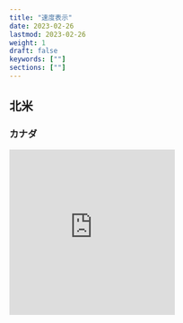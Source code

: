 ```yaml
---
title: "速度表示"
date: 2023-02-26
lastmod: 2023-02-26
weight: 1
draft: false
keywords: [""]
sections: [""]
---
```


## 北米
### カナダ
<div class="googlemap-if">
<iframe src="https://www.google.com/maps/embed?pb=!4v1677903141123!6m8!1m7!1spPt84cTXVXJRgjy2T78Pyw!2m2!1d45.41403472393965!2d-75.6871385829125!3f150.02390528753833!4f-0.22091537579363774!5f3.325193203789971" width="295" height="295" style="border:0;" allowfullscreen="" loading="lazy" referrerpolicy="no-referrer-when-downgrade"></iframe>
</div>
